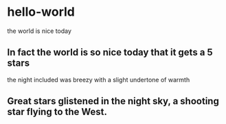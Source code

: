 # hello-world
the world is nice today
<h2>In fact the world is so nice today that it gets a 5 stars</h2>
<p>the night included was breezy with a slight undertone of warmth<p>

<h2>Great stars glistened in the night sky, a shooting star flying to the West.</h2>
